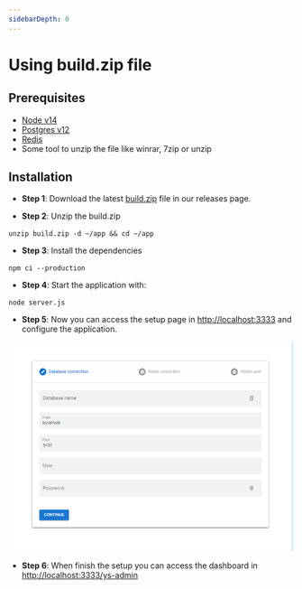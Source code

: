 ```yaml
---
sidebarDepth: 0
---
```


# Using build.zip file

## Prerequisites

-   [Node v14](https://nodejs.org/en/)
-   [Postgres v12](https://www.postgresql.org/)
-   [Redis](https://redis.io/)
-   Some tool to unzip the file like winrar, 7zip or unzip

## Installation

-   **Step 1**: Download the latest [build.zip](https://github.com/you-space/you-space/releases) file in our releases page.

-   **Step 2**: Unzip the build.zip

```
unzip build.zip -d ~/app && cd ~/app
```

-   **Step 3**: Install the dependencies

```
npm ci --production
```

-   **Step 4**: Start the application with:

```
node server.js
```

-   **Step 5**: Now you can access the setup page in [http://localhost:3333](http://localhost:3333) and configure the application.

![you-space-setup](./images/setup.png)

-   **Step 6**: When finish the setup you can access the dashboard in [http://localhost:3333/ys-admin](http://localhost:3333/ys-admin)
